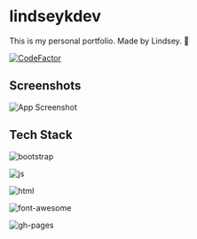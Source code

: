 # lindseykdev

This is my personal portfolio. Made by Lindsey. 🎉

[![CodeFactor](https://www.codefactor.io/repository/github/codelikeagirl29/lindseykdev/badge/main)](https://www.codefactor.io/repository/github/codelikeagirl29/lindseykdev/overview/main)

## Screenshots

![App Screenshot](https://res.cloudinary.com/codelikeagirl29/image/upload/v1671707466/projects/vCard-Resume-CV_1_izdp2v.png)


## Tech Stack

![bootstrap](https://img.shields.io/badge/Bootstrap-563D7C?style=for-the-badge&logo=bootstrap&logoColor=white)

![js](https://img.shields.io/badge/JavaScript-323330?style=for-the-badge&logo=javascript&logoColor=F7DF1E)

![html](https://img.shields.io/badge/HTML5-E34F26?style=for-the-badge&logo=html5&logoColor=white)

![font-awesome](https://img.shields.io/badge/Font_Awesome-339AF0?style=for-the-badge&logo=fontawesome&logoColor=white)

![gh-pages](https://img.shields.io/badge/GitHub%20Pages-222222?style=for-the-badge&logo=GitHub%20Pages&logoColor=white)

